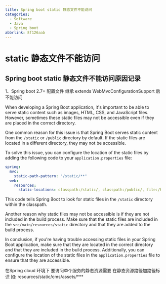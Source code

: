 ```yaml
---
title: Spring boot static 静态文件不能访问
categories:
  - Software
  - Java
  - Spring boot
abbrlink: 8f126aab
---
```

# static 静态文件不能访问

## Spring boot static 静态文件不能访问原因记录

1、Spring boot 2.7+ 配置文件 继承 extends WebMvcConfigurationSupport 后不能访问

When developing a Spring Boot application, it's important to be able to serve static content such as images, HTML, CSS, and JavaScript files. However, sometimes these static files may not be accessible even if they are placed in the correct directory.

One common reason for this issue is that Spring Boot serves static content from the `/static` or `/public` directory by default. If the static files are located in a different directory, they may not be accessible.

To solve this issue, you can configure the location of the static files by adding the following code to your `application.properties` file:

```yaml
spring:
  mvc:
    static-path-pattern: "/static/**"
  web:
    resources:
      static-locations: classpath:/static/, classpath:/public/, file:/home/static/

```

This code tells Spring Boot to look for static files in the `/static` directory within the classpath.

Another reason why static files may not be accessible is if they are not included in the build process. Make sure that the static files are included in the `src/main/resources/static` directory and that they are added to the build process.

In conclusion, if you're having trouble accessing static files in your Spring Boot application, make sure that they are located in the correct directory and that they are included in the build process. Additionally, you can configure the location of the static files in the `application.properties` file to ensure that they are accessible.

在Spring cloud 环境下 要访问单个服务的静态资源需要 在静态资源路径加路径标识 如: resources/static/cms/assets/***